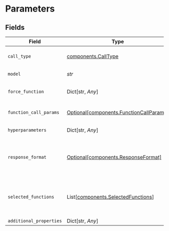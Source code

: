 # Parameters


## Fields

| Field                                                                                    | Type                                                                                     | Required                                                                                 | Description                                                                              |
| ---------------------------------------------------------------------------------------- | ---------------------------------------------------------------------------------------- | ---------------------------------------------------------------------------------------- | ---------------------------------------------------------------------------------------- |
| `call_type`                                                                              | [components.CallType](../../models/components/calltype.md)                               | :heavy_check_mark:                                                                       | Type of API calling - "chat" or "completion"                                             |
| `model`                                                                                  | *str*                                                                                    | :heavy_check_mark:                                                                       | Model unique name                                                                        |
| `force_function`                                                                         | Dict[str, *Any*]                                                                         | :heavy_minus_sign:                                                                       | Force function-specific parameters                                                       |
| `function_call_params`                                                                   | [Optional[components.FunctionCallParams]](../../models/components/functioncallparams.md) | :heavy_minus_sign:                                                                       | Function calling mode - "none", "auto" or "force"                                        |
| `hyperparameters`                                                                        | Dict[str, *Any*]                                                                         | :heavy_minus_sign:                                                                       | Model-specific hyperparameters                                                           |
| `response_format`                                                                        | [Optional[components.ResponseFormat]](../../models/components/responseformat.md)         | :heavy_minus_sign:                                                                       | Response format for the model with the key "type" and value "text" or "json_object"      |
| `selected_functions`                                                                     | List[[components.SelectedFunctions](../../models/components/selectedfunctions.md)]       | :heavy_minus_sign:                                                                       | List of functions to be called by the model, refer to OpenAI schema for more details     |
| `additional_properties`                                                                  | Dict[str, *Any*]                                                                         | :heavy_minus_sign:                                                                       | N/A                                                                                      |